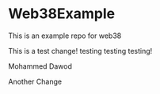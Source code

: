 # Web38Example

This is an example repo for web38

This is a test change! testing testing testing!

Mohammed Dawod

Another Change
